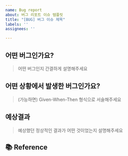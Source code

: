 ```yaml
---
name: Bug report
about: 버그 리포트 이슈 템플릿
title: "[BUG] 버그 이슈 제목"
labels: ''
assignees: ''

---
```


## 어떤 버그인가요?
> 어떤 버그인지 간결하게 설명해주세요

## 어떤 상황에서 발생한 버그인가요?
> (가능하면) Given-When-Then 형식으로 서술해주세요

## 예상결과
> 예상했던 정상적인 결과가 어떤 것이었는지 설명해주세요

## 📚 Reference
